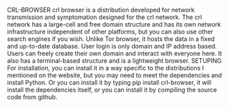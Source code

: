 
CRL-BROWSER crl browser is a distribution developed for network transmission and symptomation designed for the crl network. The crl network has a large-cell and free domain structure and has its own network infrastructure independent of other platforms, but you can also use other search engines if you wish. Unlike Tor browser, it hosts the data in a fixed and up-to-date database. User login is only domain and IP address based. Users can freely create their own domain and interact with everyone here. It also has a terminal-based structure and is a lightweight browser. SETUPING For installation, you can install it in a way specific to the distributions I mentioned on the website, but you may need to meet the dependencies and install Python. Or you can install it by typing pip install crl-browser, it will install the dependencies itself, or you can install it by compiling the source code from github.
